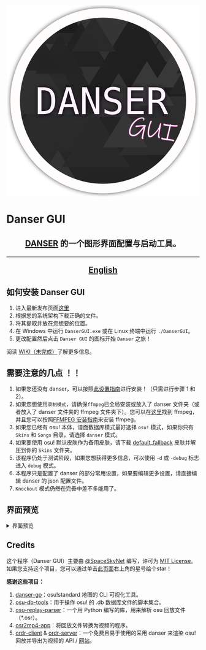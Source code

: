 <p align="center">
  <img width="500px" src="assets/danser-gui.png"/>
</p>

# Danser GUI

<h2 align="center"><a href="https://github.com/Wieku/danser-go">DANSER</a> 的一个图形界面配置与启动工具。
<hr>

[English](README.md)

## 如何安装 Danser GUI

1. 进入最新发布页面[这里](https://github.com/spaceskynet/danser-gui/releases/latest)
2. 根据您的系统架构下载正确的文件。
3. 将其提取并放在您想要的位置。
4. 在 Windows 中运行 `DanserGUI.exe` 或在 Linux 终端中运行 `./DanserGUI`。
5. 更改配置然后点击 `Danser GUI` 的图标开始 `Danser` 之旅！

阅读 [WIKI（未完成）](https://github.com/spaceskynet/danser-gui/wiki)了解更多信息。

## 需要注意的几点 ！！

1. 如果您还没有 danser，可以按照[此设置指南](https://github.com/Wieku/danser-go/wiki/Setup-Guide)进行安装！（只需进行步骤 1 和 2）。
2. 如果您想使用`录制模式`，请确保`ffmpeg`已全局安装或放入了 danser 文件夹（或者放入了 danser 文件夹的 ffmpeg 文件夹下）。您可以在[这里](https://github.com/BtbN/FFmpeg-Builds/releases/)找到 ffmpeg，并且您可以按照[FFMPEG 安装指南](https://github.com/Wieku/danser-go/wiki/FFmpeg)来安装 ffmpeg。
3. 如果您已经有 osu! 本体，谱面数据库模式最好选择 `osu!` 模式，如果你只有 `Skins` 和 `Songs` 目录，请选择 `danser` 模式。
4. 如果要使用 osu! 默认皮肤作为备用皮肤，请下载 [default_fallback](https://github.com/spaceskynet/git-cloud/blob/master/osu!/Skins/default_fallback.osk) 皮肤并解压到你的 `Skins` 文件夹。
5. 该程序仍处于测试阶段，如果您想获得更多信息，可以使用 `-d` 或 `-debug` 标志进入 `debug` 模式。
6. 本程序只是配置了 danser 的部分常用设置，如果要编辑更多设置，请直接编辑 danser 的 json 配置文件。
7. `Knockout` 模式~~仍然在完善中~~差不多能用了。

## 界面预览

<details>
<summary>界面预览</summary>

![fig1](assets/fig1.png)

![fig2](assets/fig2.png)

![fig3](assets/fig3.png)

![fig4](assets/fig4.png)

![fig5](assets/fig5.png)

![fig6](assets/fig6.png)

![fig7](assets/fig7.png)

![fig8](assets/fig8.png)

![fig9](assets/fig9.png)

</details>

## Credits

这个程序（Danser GUI）主要由 [@SpaceSkyNet](https://github.com/spaceskynet) 编写，许可为 [MIT License](https://github.com/spaceskynet/danser-gui/blob/master/LICENSE)。如果您支持这个项目，您可以通过单击[此页面](https://github.com/spaceskynet/danser-gui/)右上角的星号给个star！

**感谢这些项目：**

1. [danser-go](https://github.com/Wieku/danser-go)：osu!standard 地图的 CLI 可视化工具。
2. [osu-db-tools](https://github.com/jaasonw/osu-db-tools)：用于操作 osu! 的 .db 数据库文件的脚本集合。
3. [osu-replay-parser](https://github.com/kszlim/osu-replay-parser)：一个用 Python 编写的库，用来解析 osu 回放文件（*.osr）。
4. [osr2mp4-app](https://github.com/uyitroa/osr2mp4-app)：将回放文件转换为视频的程序。
5. [ordr-client](https://github.com/MasterIO02/ordr-client) & [ordr-server](https://github.com/MasterIO02/ordr-server)：一个免费且易于使用的采用 danser 来渲染 osu! 回放并导出为视频的 API / [网站](https://ordr.issou.best/)。
